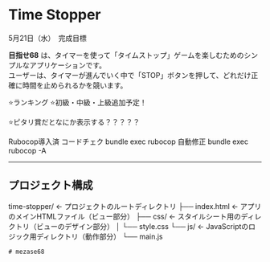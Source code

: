 # Time Stopper

5月21日（水）　完成目標

**目指せ68** は、タイマーを使って「タイムストップ」ゲームを楽しむためのシンプルなアプリケーションです。  
ユーザーは、タイマーが進んでいく中で「STOP」ボタンを押して、どれだけ正確に時間を止められるかを競います。

⭐️ランキング
⭐️初級・中級・上級追加予定！

⭐️ピタリ賞だとなにか表示する？？？？？

Rubocop導入済
コードチェク
bundle exec rubocop
自動修正
bundle exec rubocop -A

---

##  プロジェクト構成


time-stopper/         ← プロジェクトのルートディレクトリ
├── index.html        ← アプリのメインHTMLファイル（ビュー部分）
├── css/              ← スタイルシート用のディレクトリ（ビューのデザイン部分）
│   └── style.css
└── js/               ← JavaScriptのロジック用ディレクトリ（動作部分）
    └── main.js
    
    # mezase68

